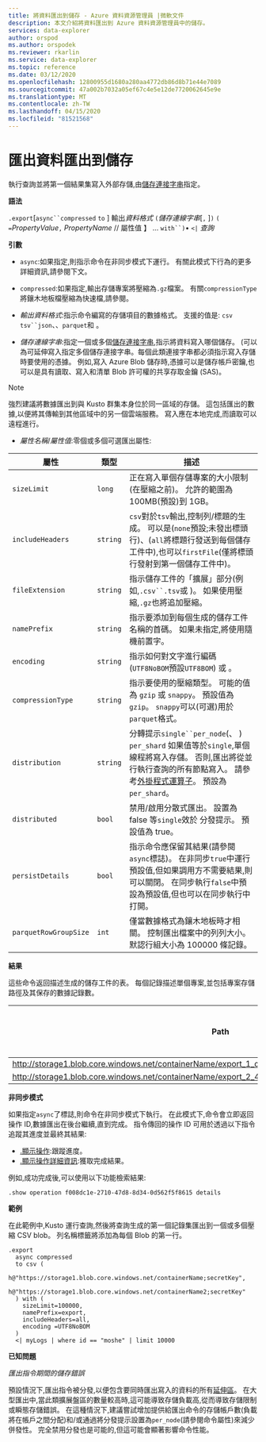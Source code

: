 ```yaml
---
title: 將資料匯出到儲存 - Azure 資料資源管理員 |微軟文件
description: 本文介紹將資料匯出到 Azure 資料資源管理員中的儲存。
services: data-explorer
author: orspod
ms.author: orspodek
ms.reviewer: rkarlin
ms.service: data-explorer
ms.topic: reference
ms.date: 03/12/2020
ms.openlocfilehash: 12800955d1680a280aa4772db86d8b71e44e7089
ms.sourcegitcommit: 47a002b7032a05ef67c4e5e12de7720062645e9e
ms.translationtype: MT
ms.contentlocale: zh-TW
ms.lasthandoff: 04/15/2020
ms.locfileid: "81521568"
---
```

# <a name="export-data-to-storage"></a>匯出資料匯出到儲存

執行查詢並將第一個結果集寫入外部存儲,由[儲存連接字串](../../api/connection-strings/storage.md)指定。

**語法**

`.export`[`async``compressed` `to` ] 輸出*資料格式*
`(`*儲存連線字串*[`,` ]`)` `(` `=`*PropertyValue*`,` *PropertyName* // 屬性值 】 ... `with``)`• `<|` *查詢*

**引數**

* `async`:如果指定,則指示命令在非同步模式下運行。
  有關此模式下行為的更多詳細資訊,請參閱下文。

* `compressed`:如果指定,輸出存儲專案將壓縮為`.gz`檔案。 有關`compressionType`將鑲木地板檔壓縮為快速檔,請參閱。 

* *輸出資料格式*:指示命令編寫的存儲項目的數據格式。 支援的值是: `csv` `tsv``json`、、`parquet`和 。

* *儲存連線字串*:指定一個或多個[儲存連接字串](../../api/connection-strings/storage.md),指示將資料寫入哪個儲存。 (可以為可延伸寫入指定多個儲存連接字串。每個此類連接字串都必須指示寫入存儲時要使用的憑據。
  例如,寫入 Azure Blob 儲存時,憑據可以是儲存帳戶密鑰,也可以是具有讀取、寫入和清單 Blob 許可權的共享存取金鑰 (SAS)。

> [!NOTE]
> 強烈建議將數據匯出到與 Kusto 群集本身位於同一區域的存儲。 這包括匯出的數據,以便將其傳輸到其他區域中的另一個雲端服務。 寫入應在本地完成,而讀取可以遠程進行。

* *屬性名稱*/*屬性值*:零個或多個可選匯出屬性:

|屬性        |類型    |描述                                                                                                                |
|----------------|--------|---------------------------------------------------------------------------------------------------------------------------|
|`sizeLimit`     |`long`  |正在寫入單個存儲專案的大小限制(在壓縮之前)。 允許的範圍為 100MB(預設)到 1GB。|
|`includeHeaders`|`string`|`csv`對於`tsv`輸出,控制列/標題的生成。 可以是(`none`預設;未發出標頭行)、(`all`將標題行發送到每個儲存工件中),也可以`firstFile`(僅將標頭行發射到第一個儲存工件中)。|
|`fileExtension` |`string`|指示儲存工件的「擴展」部分(例如,`.csv``.tsv`或 )。 如果使用壓縮,`.gz`也將追加壓縮。|
|`namePrefix`    |`string`|指示要添加到每個生成的儲存工件名稱的首碼。 如果未指定,將使用隨機前置字。       |
|`encoding`      |`string`|指示如何對文字進行編碼(`UTF8NoBOM`預設`UTF8BOM`) 或 。 |
|`compressionType`|`string`|指示要使用的壓縮類型。 可能的值為 `gzip` 或 `snappy`。 預設值為 `gzip`。 `snappy`可以(可選)用於`parquet`格式。 |
|`distribution`   |`string`  |分轉提示`single``per_node`(、 ) `per_shard` 如果值等於`single`,單個線程將寫入存儲。 否則,匯出將從並行執行查詢的所有節點寫入。 請參考[外掛程式運算子](../../query/evaluateoperator.md)。 預設為 `per_shard`。
|`distributed`   |`bool`  |禁用/啟用分散式匯出。 設置為 false 等`single`效於 分發提示。 預設值為 true。
|`persistDetails`|`bool`  |指示命令應保留其結果(請參閱`async`標誌)。 在非同步`true`中運行預設值,但如果調用方不需要結果,則可以關閉。 在同步執行`false`中預設為預設值,但也可以在同步執行中打開。 |
|`parquetRowGroupSize`|`int`  |僅當數據格式為鑲木地板時才相關。 控制匯出檔案中的列列大小。 默認行組大小為 100000 條記錄。|

**結果**

這些命令返回描述生成的儲存工件的表。
每個記錄描述單個專案,並包括專案存儲路徑及其保存的數據記錄數。

|Path|數位記錄|
|---|---|
|http://storage1.blob.core.windows.net/containerName/export_1_d08afcae2f044c1092b279412dcb571b.csv|10|
|http://storage1.blob.core.windows.net/containerName/export_2_454c0f1359e24795b6529da8a0101330.csv|15|

**非同步模式**

如果指定`async`了標誌,則命令在非同步模式下執行。
在此模式下,命令會立即返回操作 ID,數據匯出在後台繼續,直到完成。 指令傳回的操作 ID 可用於透過以下指令追蹤其進度並最終其結果:

* [.顯示操作](../operations.md#show-operations):跟蹤進度。
* [.顯示操作詳細資訊](../operations.md#show-operation-details):獲取完成結果。

例如,成功完成後,可以使用以下功能檢索結果:

```kusto
.show operation f008dc1e-2710-47d8-8d34-0d562f5f8615 details
```

**範例** 

在此範例中,Kusto 運行查詢,然後將查詢生成的第一個記錄集匯出到一個或多個壓縮 CSV blob。
列名稱標籤將添加為每個 Blob 的第一行。

```kusto 
.export
  async compressed
  to csv (
    h@"https://storage1.blob.core.windows.net/containerName;secretKey",
    h@"https://storage1.blob.core.windows.net/containerName2;secretKey"
  ) with (
    sizeLimit=100000,
    namePrefix=export,
    includeHeaders=all,
    encoding =UTF8NoBOM
  )
  <| myLogs | where id == "moshe" | limit 10000
```

**已知問題**

*匯出指令期間的儲存錯誤*

預設情況下,匯出指令被分發,以便包含要同時匯出寫入的資料的所有[延伸區](../extents-overview.md)。 在大型匯出中,當此類擴展盤區的數量較高時,這可能導致存儲負載高,從而導致存儲限制或瞬態存儲錯誤。 在這種情況下,建議嘗試增加提供給匯出命令的存儲帳戶數(負載將在帳戶之間分配)和/或通過將分發提示設置為`per_node`(請參閱命令屬性)來減少併發性。 完全禁用分發也是可能的,但這可能會顯著影響命令性能。
 